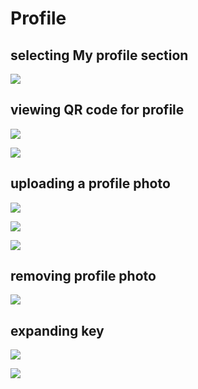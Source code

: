 # Profile

## selecting My profile section

![](https://i.imgur.com/pnqDR9T.png)

## viewing QR code for profile

![](https://i.imgur.com/OC3iN77.png)

![](https://i.imgur.com/oMO50Mg.png)

## uploading a profile photo

![](https://i.imgur.com/Ml4j9h0.png)

![](https://i.imgur.com/BBe0WpC.png)

![](https://i.imgur.com/2eDACPr.png)

## removing profile photo

![](https://i.imgur.com/AZD4U0A.png)

## expanding key

![](https://i.imgur.com/J4ap4Eh.png)

![](https://i.imgur.com/zHsKdKv.png)
